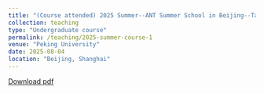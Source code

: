 ```yaml
---
title: "(Course attended) 2025 Summer--ANT Summer School in Beijing--Tate Thesis "
collection: teaching
type: "Undergraduate course"
permalink: /teaching/2025-summer-course-1
venue: "Peking University"
date: 2025-08-04
location: "Beijing, Shanghai"
---
```



[Download pdf](/assets/2025-ANT-Summer-School-Tate-Thesis-Latex-Note.pdf)
